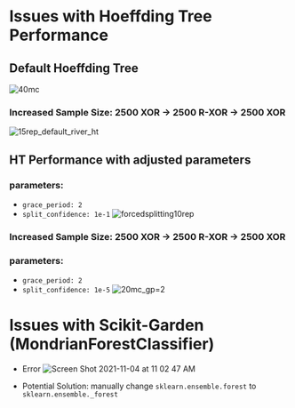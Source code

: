 
# Issues with Hoeffding Tree Performance

## Default Hoeffding Tree  
![40mc](https://user-images.githubusercontent.com/85964755/140371926-42a17b16-2c69-4c5d-986c-7befaf3cf5a6.png)

### Increased Sample Size: 2500 XOR -> 2500 R-XOR -> 2500 XOR
![15rep_default_river_ht](https://user-images.githubusercontent.com/85964755/140371399-607d445d-4afc-47c0-9017-113e03e5c4e4.png)

## HT Performance with adjusted parameters 
### parameters: 
  - `grace_period: 2`  
  - `split_confidence: 1e-1`
![forcedsplitting10rep](https://user-images.githubusercontent.com/85964755/140373529-e1785951-05f3-4eea-84ba-8822a852fde8.png)

### Increased Sample Size: 2500 XOR -> 2500 R-XOR -> 2500 XOR
### parameters: 
 - `grace_period: 2`  
 - `split_confidence: 1e-5`
![20mc_gp=2](https://user-images.githubusercontent.com/85964755/140372956-30a2cec5-e1bc-461e-bb92-1277005d62c8.png)

# Issues with Scikit-Garden (MondrianForestClassifier) 
  - Error ![Screen Shot 2021-11-04 at 11 02 47 AM](https://user-images.githubusercontent.com/85964755/140375173-1d63beec-b5cd-4b65-bf28-42961fc47d37.png)

  - Potential Solution: manually change `sklearn.ensemble.forest` to `sklearn.ensemble._forest`
